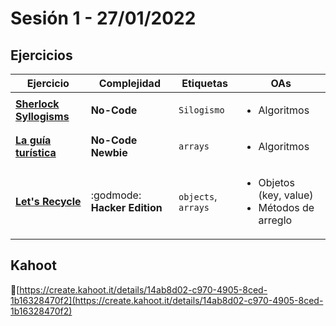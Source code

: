 # Sesión 1 - 27/01/2022

## Ejercicios

| Ejercicio                                                        | Complejidad                    | Etiquetas                    | OAs                                                                               |
| ---------------------------------------------------------------- | ------------------------------ | ---------------------------- | --------------------------------------------------------------------------------- |
| [**Sherlock Syllogisms**](../../exercises/sherlock-syllogisms/README.md) | **No-Code** | `Silogismo` | <ul><li>Algoritmos</li></ul> |
| [**La guía turística**](../../exercises/the-tour-guide/README.md) | **No-Code** **Newbie** | `arrays` | <ul><li>Algoritmos</li></ul>  |
| [**Let's Recycle**](../../exercises/lets-recycle/README.md) | :godmode: **Hacker Edition** | `objects`, `arrays`| <ul><li>Objetos (key, value)</li><li>Métodos de arreglo</li></ul>  |

## Kahoot

🔗[https://create.kahoot.it/details/14ab8d02-c970-4905-8ced-1b16328470f2](https://create.kahoot.it/details/14ab8d02-c970-4905-8ced-1b16328470f2)
